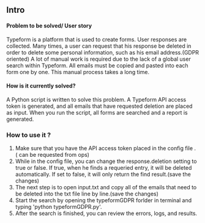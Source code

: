 ## Intro


#### Problem to be solved/ User story

Typeform is a platform that is used to create forms. User responses are collected.
Many times, a user can request that his response be deleted in order to delete some personal information, such as his email address.(GDPR oriented)
A lot of manual work is required due to the lack of a global user search within Typeform.
All emails must be copied and pasted into each form one by one.
This manual process takes a long time.




#### How is it currently solved?

A Python script is written to solve this problem.
A Typeform API access token is generated, and all emails that have requested deletion are placed as input.
When you run the script, all forms are searched and a report is generated.





### How to use it ?

1. Make sure that you have the API access token placed in the config file . ( can be requested from ops)
2. While in the config file, you can change the response.deletion setting to true or false. If true, when he finds a requeried entry, it will be deleted automatically.
If set to false, it will only return the find result.(save the changes)
3. The next step is to open input.txt and copy all of the emails that need to be deleted into the txt file line by line.(save the changes)
4. Start the search by opening the typeformGDPR forlder in terminal and typing 'python typeformGDPR.py'.
5.  After the search is finished, you can review the errors, logs, and results.

